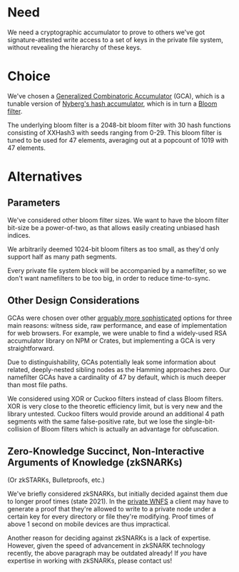 # Need

We need a cryptographic accumulator to prove to others we've got signature-attested write access to a set of keys in the private file system, without revealing the hierarchy of these keys.


# Choice

We've chosen a [Generalized Combinatoric Accumulator](https://www.jstage.jst.go.jp/article/transinf/E91.D/5/E91.D_5_1489/_pdf/-char/en) (GCA), which is a tunable version of [Nyberg's hash accumulator](https://link.springer.com/content/pdf/10.1007%2F3-540-60865-6_45.pdf), which is in turn a [Bloom filter](https://en.wikipedia.org/wiki/Bloom_filter).

The underlying bloom filter is a 2048-bit bloom filter with 30 hash functions consisting of XXHash3 with seeds ranging from 0-29. This bloom filter is tuned to be used for 47 elements, averaging out at a popcount of 1019 with 47 elements.

# Alternatives

## Parameters

We've considered other bloom filter sizes. We want to have the bloom filter bit-size be a power-of-two, as that allows easily creating unbiased hash indices.

We arbitrarily deemed 1024-bit bloom filters as too small, as they'd only support half as many path segments.

Every private file system block will be accompanied by a namefilter, so we don't want namefilters to be too big, in order to reduce time-to-sync.


## Other Design Considerations

GCAs were chosen over other [arguably more sophisticated](https://www.fim.uni-passau.de/fileadmin/dokumente/fakultaeten/fim/forschung/mip-berichte/MIP_1210.pdf) options for three main reasons: witness side, raw performance, and ease of implementation for web browsers. For example, we were unable to find a widely-used RSA accumulator library on NPM or Crates, but implementing a GCA is very straightforward.

Due to distinguishability, GCAs potentially leak some information about related, deeply-nested sibling nodes as the Hamming approaches zero. Our namefilter GCAs have a cardinality of 47 by default, which is much deeper than most file paths.

We considered using XOR or Cuckoo filters instead of class Bloom filters. XOR is very close to the theoretic efficiency limit, but is very new and the library untested. Cuckoo filters would provide around an additional 4 path segments with the same false-positive rate, but we lose the single-bit-collision of Bloom filters which is actually an advantage for obfuscation.


## Zero-Knowledge Succinct, Non-Interactive Arguments of Knowledge (zkSNARKs)

(Or zkSTARKs, Bulletproofs, etc.)

We've briefly considered zkSNARKs, but initially decided against them due to longer proof times (state 2021). In the [private WNFS](/private-wnfs.md) a client may have to generate a proof that they're allowed to write to a private node under a certain key for every directory or file they're modifying. Proof times of above 1 second on mobile devices are thus impractical.

Another reason for deciding against zkSNARKs is a lack of expertise. However, given the speed of advancement in zkSNARK technology recently, the above paragraph may be outdated already! If *you* have expertise in working with zkSNARKs, please contact us!
